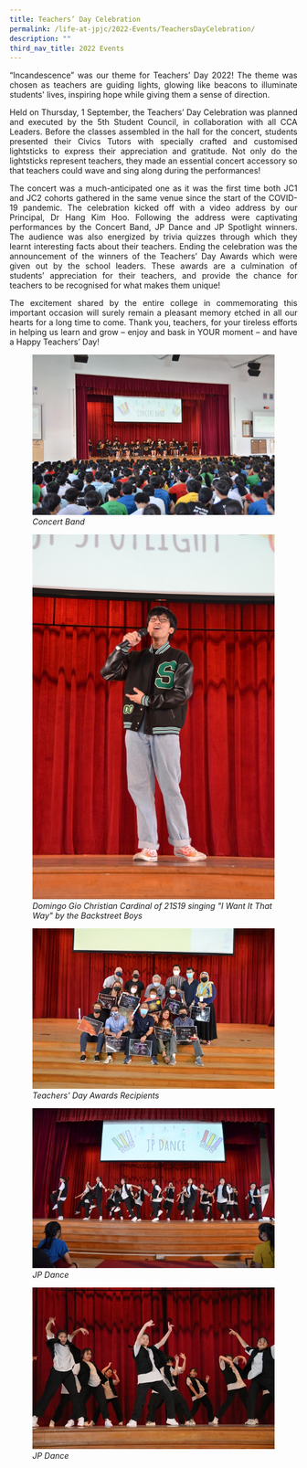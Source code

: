 ```yaml
---
title: Teachers’ Day Celebration
permalink: /life-at-jpjc/2022-Events/TeachersDayCelebration/
description: ""
third_nav_title: 2022 Events
---
```

<div align="justify">
<p>
“Incandescence” was our theme for Teachers’ Day 2022! The theme was chosen as teachers are guiding lights, glowing like beacons to illuminate students' lives, inspiring hope while giving them a sense of direction.</p>

<p>Held on Thursday, 1 September, the Teachers’ Day Celebration was planned and executed by the 5th Student Council, in collaboration with all CCA Leaders. Before the classes assembled in the hall for the concert, students presented their Civics Tutors with specially crafted and customised lightsticks to express their appreciation and gratitude. Not only do the lightsticks represent teachers, they made an essential concert accessory so that teachers could wave and sing along during the performances!</p>

<p>The concert was a much-anticipated one as it was the first time both JC1 and JC2 cohorts gathered in the same venue since the start of the COVID-19 pandemic. The celebration kicked off with a video address by our Principal, Dr Hang Kim Hoo. Following the address were captivating performances by the Concert Band, JP Dance and JP Spotlight winners. The audience was also energized by trivia quizzes through which they learnt interesting facts about their teachers. Ending the celebration was the announcement of the winners of the Teachers’ Day Awards which were given out by the school leaders. These awards are a culmination of students’ appreciation for their teachers, and provide the chance for teachers to be recognised for what makes them unique!</p>

<p>The excitement shared by the entire college in commemorating this important occasion will surely remain a pleasant memory etched in all our hearts for a long time to come. Thank you, teachers, for your tireless efforts in helping us learn and grow – enjoy and bask in YOUR moment – and have a Happy Teachers’ Day!</p>
	
</p></div><p></p>
<figure>
<img src="/images/Life%20%40%20JPJC/2022%20Events/Teachers_%20Day%20Celebration%200109/DSC_4674.jpg"><em>Concert Band</em>
</figure>

<figure>
<img src="/images/Life%20%40%20JPJC/2022%20Events/Teachers_%20Day%20Celebration%200109/DSC_4724.jpg"><em>Domingo Gio Christian Cardinal of 21S19 singing "I Want It That Way" by the Backstreet Boys</em>
</figure>

<figure>
<img src="/images/Life%20%40%20JPJC/2022%20Events/Teachers_%20Day%20Celebration%200109/DSC_4790.jpg"><em>Teachers' Day Awards Recipients</em>
</figure>

<figure>
<img src="/images/Life%20@%20JPJC/2022%20Events/Teachers_%20Day%20Celebration%200109/DSC_4802.jpg"><em>JP Dance</em>
</figure>


<figure>
<img src="/images/Life%20%40%20JPJC/2022%20Events/Teachers_%20Day%20Celebration%200109/IMG_3781.jpg"><em>JP Dance</em>
</figure>
